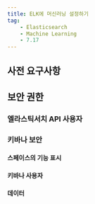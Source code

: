 ```yaml
---
title: ELK에 머신러닝 설정하기
tag:
    - Elasticsearch
    - Machine Learning
    - 7.17
---
```


## 사전 요구사항

## 보안 권한

### 엘라스틱서치 API 사용자

### 키바나 보안

#### 스페이스의 기능 표시

#### 키바나 사용자

#### 데이터 